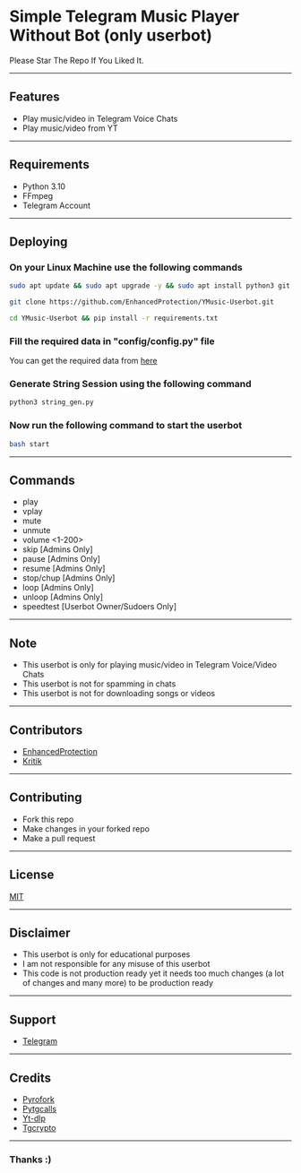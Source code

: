# Simple Telegram Music Player Without Bot (only userbot)

Please Star The Repo If You Liked It.

---------

## Features

- Play music/video in Telegram Voice Chats
- Play music/video from YT

---------

## Requirements

- Python 3.10
- FFmpeg
- Telegram Account

---------

## Deploying

### On your Linux Machine use the following commands

```sh
sudo apt update && sudo apt upgrade -y && sudo apt install python3 git ffmpeg -y
```

```sh
git clone https://github.com/EnhancedProtection/YMusic-Userbot.git
```

```sh
cd YMusic-Userbot && pip install -r requirements.txt
```

### Fill the required data in "config/config.py" file

You can get the required data from [here](https://my.telegram.org/)

### Generate String Session using the following command

```sh
python3 string_gen.py
```

### Now run the following command to start the userbot

```sh
bash start
```

---------

## Commands

- play <song name>
- vplay <link>
- mute
- unmute
- volume <1-200>
- skip [Admins Only]
- pause [Admins Only]
- resume [Admins Only]
- stop/chup [Admins Only]
- loop [Admins Only]
- unloop [Admins Only]
- speedtest [Userbot Owner/Sudoers Only]

---------

## Note

- This userbot is only for playing music/video in Telegram Voice/Video Chats
- This userbot is not for spamming in chats
- This userbot is not for downloading songs or videos

--------

## Contributors

- [EnhancedProtection](https://github.com/EnhancedProtection/)
- [Kritik](https://github.com/Kritik007/)

--------

## Contributing

- Fork this repo
- Make changes in your forked repo
- Make a pull request

--------

## License

[MIT](https://github.com/EnhancedProtection/YMusic-Userbot/blob/main/LICENSE)

--------

## Disclaimer

- This userbot is only for educational purposes
- I am not responsible for any misuse of this userbot
- This code is not production ready yet it needs too much changes (a lot of changes and many more) to be production ready

--------

## Support

- [Telegram](https://t.me/EnhancedProtection)

---------

## Credits

- [Pyrofork](github.com/pyrof0rk)
- [Pytgcalls](github.com/pytgcalls/pytgcalls)
- [Yt-dlp](github.com/yt-dlp/yt-dlp)
- [Tgcrypto](github.com/pyrogram/tgcrypto)

---------

### Thanks :)
